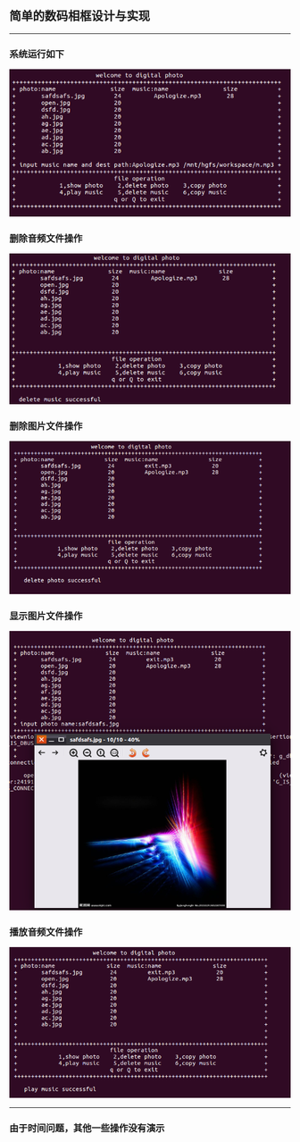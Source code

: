
## 简单的数码相框设计与实现


-----------------------------

###  系统运行如下
![](https://github.com/victory1355/photo/blob/master/show/mainUI.png)
### 删除音频文件操作
![](https://github.com/victory1355/photo/blob/master/show/delete_music.png)
### 删除图片文件操作
![](https://github.com/victory1355/photo/blob/master/show/delete_picture.png)
### 显示图片文件操作
![](https://github.com/victory1355/photo/blob/master/show/show_picture.png)
### 播放音频文件操作
![](https://github.com/victory1355/photo/blob/master/show/play_music.png)

--------------------------------

###  由于时间问题，其他一些操作没有演示





